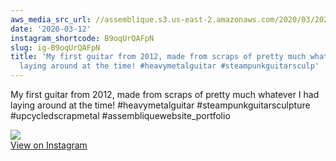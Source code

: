 ```yaml
---
aws_media_src_url: //assemblique.s3.us-east-2.amazonaws.com/2020/03/2020-03-12_13-30-44_UTC.jpg
date: '2020-03-12'
instagram_shortcode: B9oqUrQAFpN
slug: ig-B9oqUrQAFpN
title: 'My first guitar from 2012, made from scraps of pretty much whatever I had
  laying around at the time! #heavymetalguitar #steampunkguitarsculp'
---
```


My first guitar from 2012, made from scraps of pretty much whatever I had laying around at the time! #heavymetalguitar #steampunkguitarsculpture #upcycledscrapmetal #assembliquewebsite\_portfolio 

![](//assemblique.s3.us-east-2.amazonaws.com/2020/03/2020-03-12_13-30-44_UTC.jpg)   
[View on Instagram](https://www.instagram.com/p/B9oqUrQAFpN/)